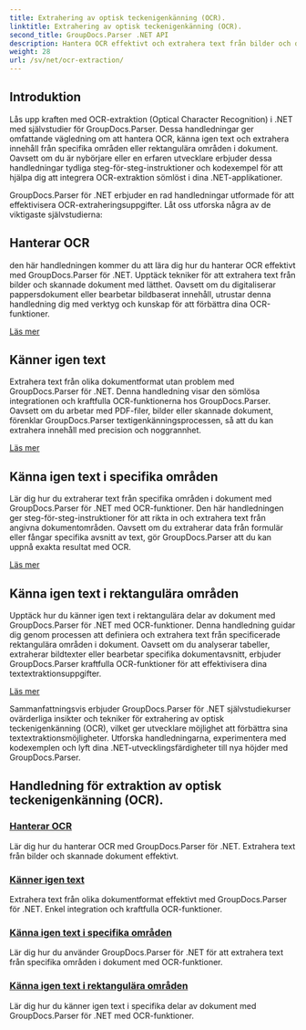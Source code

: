```yaml
---
title: Extrahering av optisk teckenigenkänning (OCR).
linktitle: Extrahering av optisk teckenigenkänning (OCR).
second_title: GroupDocs.Parser .NET API
description: Hantera OCR effektivt och extrahera text från bilder och dokument med GroupDocs.Parser för .NET. Förbättra dina OCR-förmåga idag!
weight: 28
url: /sv/net/ocr-extraction/
---
```


## Introduktion

Lås upp kraften med OCR-extraktion (Optical Character Recognition) i .NET med självstudier för GroupDocs.Parser. Dessa handledningar ger omfattande vägledning om att hantera OCR, känna igen text och extrahera innehåll från specifika områden eller rektangulära områden i dokument. Oavsett om du är nybörjare eller en erfaren utvecklare erbjuder dessa handledningar tydliga steg-för-steg-instruktioner och kodexempel för att hjälpa dig att integrera OCR-extraktion sömlöst i dina .NET-applikationer.

GroupDocs.Parser för .NET erbjuder en rad handledningar utformade för att effektivisera OCR-extraheringsuppgifter. Låt oss utforska några av de viktigaste självstudierna:

## Hanterar OCR
den här handledningen kommer du att lära dig hur du hanterar OCR effektivt med GroupDocs.Parser för .NET. Upptäck tekniker för att extrahera text från bilder och skannade dokument med lätthet. Oavsett om du digitaliserar pappersdokument eller bearbetar bildbaserat innehåll, utrustar denna handledning dig med verktyg och kunskap för att förbättra dina OCR-funktioner.

[Läs mer](./handling-ocr/)

## Känner igen text
Extrahera text från olika dokumentformat utan problem med GroupDocs.Parser för .NET. Denna handledning visar den sömlösa integrationen och kraftfulla OCR-funktionerna hos GroupDocs.Parser. Oavsett om du arbetar med PDF-filer, bilder eller skannade dokument, förenklar GroupDocs.Parser textigenkänningsprocessen, så att du kan extrahera innehåll med precision och noggrannhet.

[Läs mer](./recognizing-text/)

## Känna igen text i specifika områden
Lär dig hur du extraherar text från specifika områden i dokument med GroupDocs.Parser för .NET med OCR-funktioner. Den här handledningen ger steg-för-steg-instruktioner för att rikta in och extrahera text från angivna dokumentområden. Oavsett om du extraherar data från formulär eller fångar specifika avsnitt av text, gör GroupDocs.Parser att du kan uppnå exakta resultat med OCR.

[Läs mer](./recognizing-text-in-specific-areas/)

## Känna igen text i rektangulära områden
Upptäck hur du känner igen text i rektangulära delar av dokument med GroupDocs.Parser för .NET med OCR-funktioner. Denna handledning guidar dig genom processen att definiera och extrahera text från specificerade rektangulära områden i dokument. Oavsett om du analyserar tabeller, extraherar bildtexter eller bearbetar specifika dokumentavsnitt, erbjuder GroupDocs.Parser kraftfulla OCR-funktioner för att effektivisera dina textextraktionsuppgifter.

[Läs mer](./recognizing-text-in-rectangular-regions/)

Sammanfattningsvis erbjuder GroupDocs.Parser för .NET självstudiekurser ovärderliga insikter och tekniker för extrahering av optisk teckenigenkänning (OCR), vilket ger utvecklare möjlighet att förbättra sina textextraktionsmöjligheter. Utforska handledningarna, experimentera med kodexemplen och lyft dina .NET-utvecklingsfärdigheter till nya höjder med GroupDocs.Parser.
## Handledning för extraktion av optisk teckenigenkänning (OCR).
### [Hanterar OCR](./handling-ocr/)
Lär dig hur du hanterar OCR med GroupDocs.Parser för .NET. Extrahera text från bilder och skannade dokument effektivt.
### [Känner igen text](./recognizing-text/)
Extrahera text från olika dokumentformat effektivt med GroupDocs.Parser för .NET. Enkel integration och kraftfulla OCR-funktioner.
### [Känna igen text i specifika områden](./recognizing-text-in-specific-areas/)
Lär dig hur du använder GroupDocs.Parser för .NET för att extrahera text från specifika områden i dokument med OCR-funktioner.
### [Känna igen text i rektangulära områden](./recognizing-text-in-rectangular-regions/)
Lär dig hur du känner igen text i specifika delar av dokument med GroupDocs.Parser för .NET med OCR-funktioner.